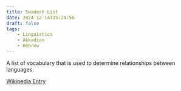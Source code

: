 ```yaml
---
title: Swadesh List
date: 2024-12-14T15:24:56
draft: false
tags:
    - Linguistics
    - Akkadian
    - Hebrew
---
```


A list of vocabulary that is used to determine relationships between languages.

[Wikipedia Entry](https://en.wikipedia.org/wiki/Swadesh_list)
